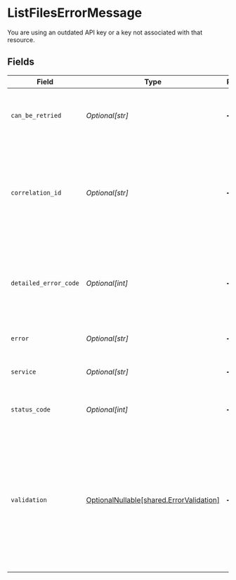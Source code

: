 # ListFilesErrorMessage

You are using an outdated API key or a key not associated with that resource.


## Fields

| Field                                                                                                                                                        | Type                                                                                                                                                         | Required                                                                                                                                                     | Description                                                                                                                                                  |
| ------------------------------------------------------------------------------------------------------------------------------------------------------------ | ------------------------------------------------------------------------------------------------------------------------------------------------------------ | ------------------------------------------------------------------------------------------------------------------------------------------------------------ | ------------------------------------------------------------------------------------------------------------------------------------------------------------ |
| `can_be_retried`                                                                                                                                             | *Optional[str]*                                                                                                                                              | :heavy_minus_sign:                                                                                                                                           | `True` if the error occurred transiently and can be retried.                                                                                                 |
| `correlation_id`                                                                                                                                             | *Optional[str]*                                                                                                                                              | :heavy_minus_sign:                                                                                                                                           | Unique identifier used to propagate to all downstream services and determine the source of the error.                                                        |
| `detailed_error_code`                                                                                                                                        | *Optional[int]*                                                                                                                                              | :heavy_minus_sign:                                                                                                                                           | Machine readable error code used to automate processes based on the code returned.                                                                           |
| `error`                                                                                                                                                      | *Optional[str]*                                                                                                                                              | :heavy_minus_sign:                                                                                                                                           | A brief description of the error.                                                                                                                            |
| `service`                                                                                                                                                    | *Optional[str]*                                                                                                                                              | :heavy_minus_sign:                                                                                                                                           | Codat's service the returned the error.                                                                                                                      |
| `status_code`                                                                                                                                                | *Optional[int]*                                                                                                                                              | :heavy_minus_sign:                                                                                                                                           | The HTTP status code returned by the error.                                                                                                                  |
| `validation`                                                                                                                                                 | [OptionalNullable[shared.ErrorValidation]](../../models/shared/errorvalidation.md)                                                                           | :heavy_minus_sign:                                                                                                                                           | A human-readable object describing validation decisions Codat has made. If an operation has failed because of validation errors, they will be detailed here. |